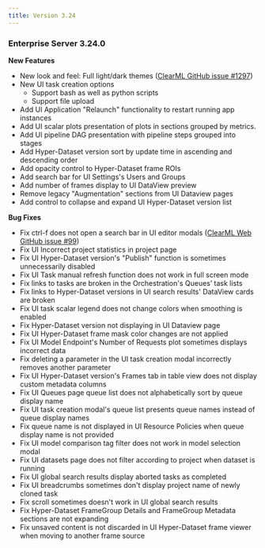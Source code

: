 ```yaml
---
title: Version 3.24
---
```



### Enterprise Server 3.24.0

**New Features**
* New look and feel: Full light/dark themes  ([ClearML GitHub issue #1297](https://github.com/allegroai/clearml/issues/1297))
* New UI task creation options
  * Support bash as well as python scripts
  * Support file upload
* Add UI Application "Relaunch" functionality to restart running app instances
* Add UI scalar plots presentation of plots in sections grouped by metrics.
* Add UI pipeline DAG presentation with pipeline steps grouped into stages
* Add Hyper-Dataset version sort by update time in ascending and descending order
* Add opacity control to Hyper-Dataset frame ROIs 
* Add search bar for UI Settings's Users and Groups
* Add number of frames display to UI DataView preview
* Remove legacy "Augmentation" sections from UI Dataview pages
* Add control to collapse and expand UI Hyper-Dataset version list

**Bug Fixes**
* Fix ctrl-f does not open a search bar in UI editor modals ([ClearML Web GitHub issue #99](https://github.com/clearml/clearml-web/issues/99))
* Fix UI Incorrect project statistics in project page
* Fix UI Hyper-Dataset version's "Publish" function is sometimes unnecessarily disabled 
* Fix UI Task manual refresh function does not work in full screen mode
* Fix links to tasks are broken in the Orchestration's Queues’ task lists
* Fix links to Hyper-Dataset versions in UI search results' DataView cards are broken 
* Fix UI task scalar legend does not change colors when smoothing is enabled 
* Fix Hyper-Dataset version not displaying in UI Dataview page
* Fix UI Hyper-Dataset frame mask color changes are not applied 
* Fix UI Model Endpoint's Number of Requests plot sometimes displays incorrect data
* Fix deleting a parameter in the UI task creation modal incorrectly removes another parameter
* Fix UI Hyper-Dataset version's Frames tab in table view does not display custom metadata columns
* Fix UI Queues page queue list does not alphabetically sort by queue display name 
* Fix UI task creation modal's queue list presents queue names instead of queue display names
* Fix queue name is not displayed in UI Resource Policies when queue display name is not provided
* Fix UI model comparison tag filter does not work in model selection modal
* Fix UI datasets page does not filter according to project when dataset is running 
* Fix UI global search results display aborted tasks as completed
* Fix UI breadcrumbs sometimes don't display project name of newly cloned task
* Fix scroll sometimes doesn't work in UI global search results 
* Fix Hyper-Dataset FrameGroup Details and FrameGroup Metadata sections are not expanding 
* Fix unsaved content is not discarded in UI Hyper-Dataset frame viewer when moving to another frame source
